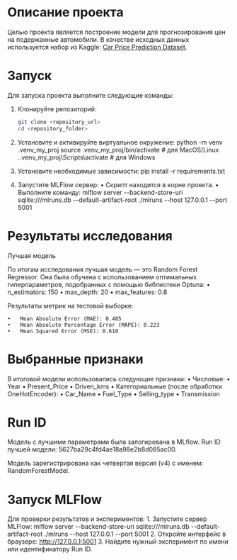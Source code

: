 # Описание проекта
Целью проекта является построение модели для прогнозирования цен на подержанные автомобили. В качестве исходных данных используется набор из Kaggle: [Car Price Prediction Dataset](https://www.kaggle.com/datasets/vijayaadithyanvg/car-price-predictionused-cars/data).

# Запуск
Для запуска проекта выполните следующие команды:

1. Клонируйте репозиторий:
   ```bash
   git clone <repository_url>
   cd <repository_folder>

2.	Установите и активируйте виртуальное окружение:
python -m venv .venv_my_proj
source .venv_my_proj/bin/activate  # для MacOS/Linux
.\.venv_my_proj\Scripts\activate   # для Windows

3.	Установите необходимые зависимости:
pip install -r requirements.txt

4.	Запустите MLFlow сервер:
	•	Скрипт находится в корне проекта.
	•	Выполните команду: 
    mlflow server --backend-store-uri sqlite:///mlruns.db --default-artifact-root ./mlruns --host 127.0.0.1 --port 5001

# Результаты исследования
Лучшая модель

По итогам исследования лучшая модель — это Random Forest Regressor. Она была обучена с использованием оптимальных гиперпараметров, подобранных с помощью библиотеки Optuna:
	•	n_estimators: 150
	•	max_depth: 20
	•	max_features: 0.8

Результаты метрик на тестовой выборке:

	•	Mean Absolute Error (MAE): 0.485
	•	Mean Absolute Percentage Error (MAPE): 0.223
	•	Mean Squared Error (MSE): 0.610

# Выбранные признаки

В итоговой модели использовались следующие признаки:
	•	Числовые:
	•	Year
	•	Present_Price
	•	Driven_kms
	•	Категориальные (после обработки OneHotEncoder):
	•	Car_Name
	•	Fuel_Type
	•	Selling_type
	•	Transmission

# Run ID

Модель с лучшими параметрами была залогирована в MLflow. Run ID лучшей модели: 5627ba29c4fd4ae18a98e2b8d085ac00.

Модель зарегистрирована как четвертая версия (v4) с именем: RandomForestModel.

# Запуск MLFlow
Для проверки результатов и экспериментов:
	1.	Запустите сервер MLFlow:
    mlflow server --backend-store-uri sqlite:///mlruns.db --default-artifact-root ./mlruns --host 127.0.0.1 --port 5001
	2.	Откройте интерфейс в браузере:
    http://127.0.0.1:5001
    3.	Найдите нужный эксперимент по имени или идентификатору Run ID.